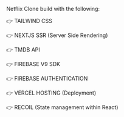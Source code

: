 
Netflix Clone build with the following:

👉 TAILWIND CSS

👉 NEXTJS SSR (Server Side Rendering)

👉 TMDB API

👉 FIREBASE V9 SDK

👉 FIREBASE AUTHENTICATION

👉 VERCEL HOSTING (Deployment)

👉 RECOIL (State management within React)
